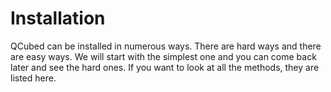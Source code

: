 # Installation

QCubed can be installed in numerous ways. There are hard ways and there are easy ways. We will start with the simplest one and you can come back later and see the hard ones. If you want to look at all the methods, they are listed here.
